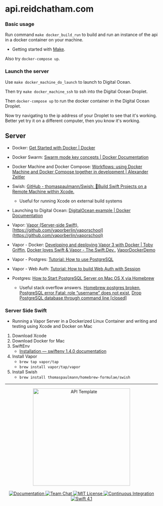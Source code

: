 # api.reidchatham.com

### Basic usage

Run command `make docker_build_run` to build and run an instance of the api in a docker container on your machine. 
- Getting started with [Make](https://www.cs.oberlin.edu/~kuperman/help/make.html).

Also try `docker-compose up`.

### Launch the server

Use `make docker_machine_do_launch` to launch to Digital Ocean.

Then try `make docker_machine_ssh` to ssh into the Digital Ocean Droplet.

Then `docker-compose up` to run the docker container in the Digital Ocean Droplet.

Now try navigating to the ip address of your Droplet to see that it's working. Better yet try it on a different computer, then you know it's working.

## Server
- Docker: [Get Started with Docker | Docker](https://www.docker.com/get-started)

- Docker Swarm: [Swarm mode key concepts | Docker Documentation](https://docs.docker.com/engine/swarm/key-concepts/)

- Docker Machine and Docker Compose: [Workflows: using Docker Machine and Docker Compose together in development | Alexander Zeitler](https://alexanderzeitler.com/articles/docker-machine-and-docker-compose-developer-workflows/)

- Swish: [GitHub - thomaspaulmann/Swish: 👷Build Swift Projects on a Remote Machine within Xcode.](https://github.com/thomaspaulmann/Swish)
	* Useful for running Xcode on external build systems

- Launching to Digital Ocean: [DigitalOcean example | Docker Documentation](https://docs.docker.com/machine/examples/ocean/)

- Vapor: [Vapor (Server-side Swift)](https://vapor.codes), [https://github.com/vaporberlin/vaporschool](https://github.com/vaporberlin/vaporschool)

- Vapor - Docker: [Developing and deploying Vapor 3 with Docker | Toby Griffin](https://tobygriffin.dev/2018/05/14/developing-deploying-vapor-docker.html), [Docker loves Swift & Vapor - The.Swift.Dev.](https://theswiftdev.com/2018/11/15/docker-loves-swift-and-vapor/), [VaporDockerDemo](https://github.com/tylermilner/VaporDockerDemo)

- Vapor - Postgres: [Tutorial: How to use PostgreSQL](https://medium.com/@martinlasek/tutorial-how-to-use-postgresql-efb62a434cc5)

- Vapor - Web Auth: [Tutorial: How to build Web Auth with Session](https://medium.com/@martinlasek/tutorial-how-to-build-web-auth-with-session-f9f64ba49830)

- Postgres: [How to Start PostgreSQL Server on Mac OS X via Homebrew](https://chartio.com/resources/tutorials/how-to-start-postgresql-server-on-mac-os-x/)
	* Useful stack overflow answers. [Homebrew postgres broken](https://stackoverflow.com/questions/27700596/homebrew-postgres-broken), [PostgreSQL error Fatal: role “username” does not exist](https://stackoverflow.com/questions/28276706/postgresql-error-fatal-role-username-does-not-exist), [Drop PostgreSQL database through command line [closed]](https://stackoverflow.com/questions/7073773/drop-postgresql-database-through-command-line)

### Server Side Swift
* Running a Vapor Server in a Dockerized Linux Container and writing and testing using Xcode and Docker on Mac

1. Download Xcode
2. Download Docker for Mac
3. SwiftEnv
	* 	[Installation — swiftenv 1.4.0 documentation](https://swiftenv.fuller.li/en/latest/installation.html#via-homebrew)
4. Install Vapor
	* 	`brew tap vapor/tap`
	* `brew install vapor/tap/vapor`
4. Install Swish
	 * `brew install thomaspaulmann/homebrew-formulae/swish`

---
<p align="center">
    <img src="https://user-images.githubusercontent.com/1342803/36623515-7293b4ec-18d3-11e8-85ab-4e2f8fb38fbd.png" width="320" alt="API Template">
    <br>
    <br>
    <a href="http://docs.vapor.codes/3.0/">
        <img src="http://img.shields.io/badge/read_the-docs-2196f3.svg" alt="Documentation">
    </a>
    <a href="https://discord.gg/vapor">
        <img src="https://img.shields.io/discord/431917998102675485.svg" alt="Team Chat">
    </a>
    <a href="LICENSE">
        <img src="http://img.shields.io/badge/license-MIT-brightgreen.svg" alt="MIT License">
    </a>
    <a href="https://circleci.com/gh/vapor/api-template">
        <img src="https://circleci.com/gh/vapor/api-template.svg?style=shield" alt="Continuous Integration">
    </a>
    <a href="https://swift.org">
        <img src="http://img.shields.io/badge/swift-4.1-brightgreen.svg" alt="Swift 4.1">
    </a>
</p>
